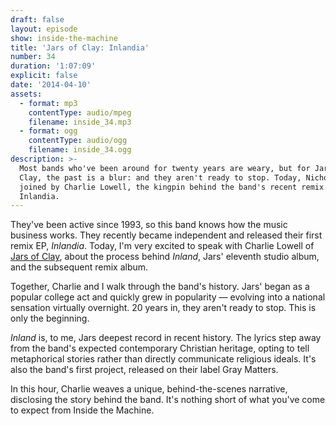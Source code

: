 ```yaml
---
draft: false
layout: episode
show: inside-the-machine
title: 'Jars of Clay: Inlandia'
number: 34
duration: '1:07:09'
explicit: false
date: '2014-04-10'
assets:
  - format: mp3
    contentType: audio/mpeg
    filename: inside_34.mp3
  - format: ogg
    contentType: audio/ogg
    filename: inside_34.ogg
description: >-
  Most bands who've been around for twenty years are weary, but for Jars of
  Clay, the past is a blur: and they aren't ready to stop. Today, Nicholas is
  joined by Charlie Lowell, the kingpin behind the band's recent remix EP,
  Inlandia.
---
```

They've been active since 1993, so this band knows how the music business works. They recently became independent and released their first remix EP, *Inlandia*. Today, I'm very excited to speak with Charlie Lowell of [Jars of Clay](http://www.jarsofclay.com), about the process behind *Inland*, Jars' eleventh studio album, and the subsequent remix album.

Together, Charlie and I walk through the band's history. Jars' began as a popular college act and quickly grew in popularity &mdash; evolving into a national sensation virtually overnight. 20 years in, they aren't ready to stop. This is only the beginning.

*Inland* is, to me, Jars deepest record in recent history. The lyrics step away from the band's expected contemporary Christian heritage, opting to tell metaphorical stories rather than directly communicate religious ideals. It's also the band's first project, released on their label Gray Matters.

In this hour, Charlie weaves a unique, behind-the-scenes narrative, disclosing the story behind the band. It's nothing short of what you've come to expect from Inside the Machine.